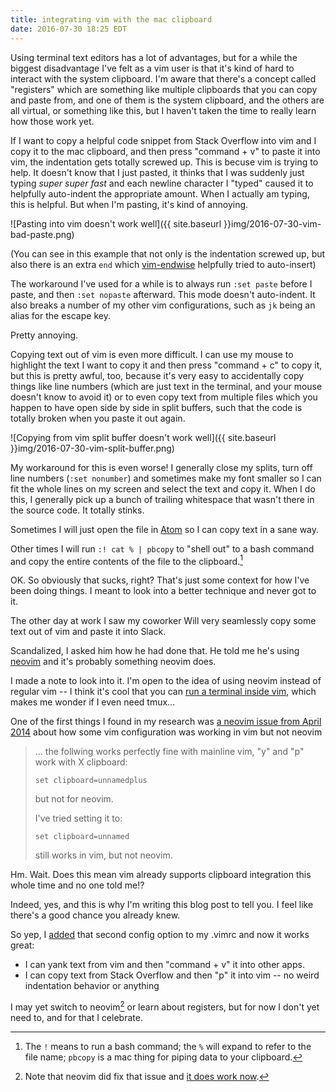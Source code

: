 ```yaml
---
title: integrating vim with the mac clipboard
date: 2016-07-30 18:25 EDT
---
```


Using terminal text editors has a lot of advantages, but for a while the biggest disadvantage I've felt as a vim user is that it's kind of hard to interact with the system clipboard.
I'm aware that there's a concept called "registers" which are something like multiple clipboards that you can copy and paste from, and one of them is the system clipboard, and the others are all virtual, or something like this, but I haven't taken the time to really learn how those work yet.

If I want to copy a helpful code snippet from Stack Overflow into vim and I copy it to the mac clipboard, and then press "command + v" to paste it into vim, the indentation gets totally screwed up.
This is becuse vim is trying to help.
It doesn't know that I just pasted, it thinks that I was suddenly just typing *super super fast* and each newline character I "typed" caused it to helpfully auto-indent the appropriate amount.
When I actually am typing, this is helpful.
But when I'm pasting, it's kind of annoying.

![Pasting into vim doesn't work well]({{ site.baseurl }}img/2016-07-30-vim-bad-paste.png)

(You can see in this example that not only is the indentation screwed up, but also there is an extra `end` which [vim-endwise](https://github.com/tpope/vim-endwise) helpfully tried to auto-insert)

The workaround I've used for a while is to always run `:set paste` before I paste, and then `:set nopaste` afterward.
This mode doesn't auto-indent.
It also breaks a number of my other vim configurations, such as `jk` being an alias for the escape key.

Pretty annoying.

Copying text out of vim is even more difficult.
I can use my mouse to highlight the text I want to copy it and then press "command + c" to copy it, but this is pretty awful, too, because it's very easy to accidentally copy things like line numbers (which are just text in the terminal, and your mouse doesn't know to avoid it) or to even copy text from multiple files which you happen to have open side by side in split buffers, such that the code is totally broken when you paste it out again.

![Copying from vim split buffer doesn't work well]({{ site.baseurl }}img/2016-07-30-vim-split-buffer.png)

My workaround for this is even worse! I generally close my splits, turn off line numbers (`:set nonumber`) and sometimes make my font smaller so I can fit the whole lines on my screen and select the text and copy it.
When I do this, I generally pick up a bunch of trailing whitespace that wasn't there in the source code.
It totally stinks.

Sometimes I will just open the file in [Atom](https://atom.io) so I can copy text in a sane way.

Other times I will run `:! cat % | pbcopy` to "shell out" to a bash command and copy the entire contents of the file to the clipboard.[^1]


[^1]: The `!` means to run a bash command; the `%` will expand to refer to the file name; `pbcopy` is a mac thing for piping data to your clipboard.

OK.
So obviously that sucks, right?
That's just some context for how I've been doing things.
I meant to look into a better technique and never got to it.

The other day at work I saw my coworker Will very seamlessly copy some text out of vim and paste it into Slack.

Scandalized, I asked him how he had done that.
He told me he's using [neovim](https://neovim.io) and it's probably something neovim does.

I made a note to look into it.
I'm open to the idea of using neovim instead of regular vim -- I think it's cool that you can [run a terminal inside vim](https://neovim.io/doc/user/nvim_terminal_emulator.html), which makes me wonder if I even need tmux...

One of the first things I found in my research was [a neovim issue from April 2014](https://github.com/neovim/neovim/issues/583) about how some vim configuration was working in vim but not neovim

> ... the follwing works perfectly fine with mainline vim, "y" and "p" work with X clipboard:
>
>     set clipboard=unnamedplus
>
> but not for neovim.
>
> I've tried setting it to:
>
>     set clipboard=unnamed
>
> still works in vim, but not neovim.

Hm. Wait. Does this mean vim already supports clipboard integration this whole time and no one told me!?

Indeed, yes, and this is why I'm writing this blog post to tell you.
I feel like there's a good chance you already knew.

So yep, I [added](https://github.com/maxjacobson/dotfiles/commit/0d4bd62bef49c4607e6e4349f16ae24a3be5949b) that second config option to my .vimrc and now it works great:

* I can yank text from vim and then "command + v" it into other apps.
* I can copy text from Stack Overflow and then "p" it into vim -- no weird indentation behavior or anything

I may yet switch to neovim[^2] or learn about registers, but for now I don't yet need to, and for that I celebrate.

[^2]: Note that neovim did fix that issue and [it does work now](https://neovim.io/doc/user/provider.html#provider-clipboard).
